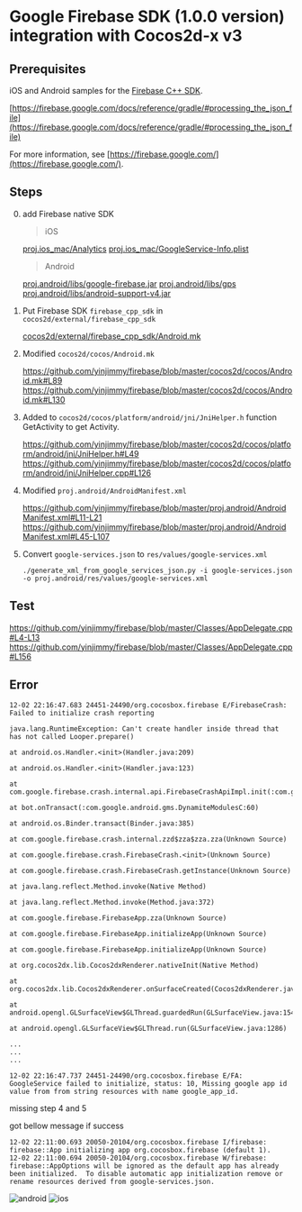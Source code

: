 # Google Firebase SDK (1.0.0 version) integration with Cocos2d-x v3

Prerequisites
---

iOS and Android samples for the [Firebase C++ SDK](https://firebase.google.com/docs/cpp/setup).

[https://firebase.google.com/docs/reference/gradle/#processing_the_json_file](https://firebase.google.com/docs/reference/gradle/#processing_the_json_file)

For more information, see [https://firebase.google.com/](https://firebase.google.com/).


Steps
---

0. add Firebase native SDK

    > iOS

    [proj.ios_mac/Analytics](https://github.com/yinjimmy/firebase/blob/master/proj.ios_mac/Analytics)
    [proj.ios_mac/GoogleService-Info.plist](https://github.com/yinjimmy/firebase/blob/master/proj.ios_mac/GoogleService-Info.plist)

    > Android

    [proj.android/libs/google-firebase.jar](https://github.com/yinjimmy/firebase/blob/master/proj.android/libs/google-firebase.jar)
    [proj.android/libs/gps](https://github.com/yinjimmy/firebase/blob/master/proj.android/libs/gps)
    [proj.android/libs/android-support-v4.jar](https://github.com/yinjimmy/firebase/blob/master/proj.android/libs/android-support-v4.jar)


1. Put Firebase SDK `firebase_cpp_sdk` in `cocos2d/external/firebase_cpp_sdk`

    [cocos2d/external/firebase_cpp_sdk/Android.mk](https://github.com/yinjimmy/firebase/blob/master/cocos2d/external/firebase_cpp_sdk/Android.mk)

2. Modified `cocos2d/cocos/Android.mk`

    https://github.com/yinjimmy/firebase/blob/master/cocos2d/cocos/Android.mk#L89
    https://github.com/yinjimmy/firebase/blob/master/cocos2d/cocos/Android.mk#L130

3. Added to `cocos2d/cocos/platform/android/jni/JniHelper.h` function GetActivity to get Activity.

    https://github.com/yinjimmy/firebase/blob/master/cocos2d/cocos/platform/android/jni/JniHelper.h#L49
    https://github.com/yinjimmy/firebase/blob/master/cocos2d/cocos/platform/android/jni/JniHelper.cpp#L126

4. Modified `proj.android/AndroidManifest.xml`

    https://github.com/yinjimmy/firebase/blob/master/proj.android/AndroidManifest.xml#L11-L21
    https://github.com/yinjimmy/firebase/blob/master/proj.android/AndroidManifest.xml#L45-L107

5. Convert `google-services.json` to `res/values/google-services.xml`

    ```
    ./generate_xml_from_google_services_json.py -i google-services.json -o proj.android/res/values/google-services.xml
    ```

Test
---

https://github.com/yinjimmy/firebase/blob/master/Classes/AppDelegate.cpp#L4-L13
https://github.com/yinjimmy/firebase/blob/master/Classes/AppDelegate.cpp#L156


Error
---

```
12-02 22:16:47.683 24451-24490/org.cocosbox.firebase E/FirebaseCrash: Failed to initialize crash reporting
                                                                      java.lang.RuntimeException: Can't create handler inside thread that has not called Looper.prepare()
                                                                          at android.os.Handler.<init>(Handler.java:209)
                                                                          at android.os.Handler.<init>(Handler.java:123)
                                                                          at com.google.firebase.crash.internal.api.FirebaseCrashApiImpl.init(:com.google.android.gms.DynamiteModulesC:1175)
                                                                          at bot.onTransact(:com.google.android.gms.DynamiteModulesC:60)
                                                                          at android.os.Binder.transact(Binder.java:385)
                                                                          at com.google.firebase.crash.internal.zzd$zza$zza.zza(Unknown Source)
                                                                          at com.google.firebase.crash.FirebaseCrash.<init>(Unknown Source)
                                                                          at com.google.firebase.crash.FirebaseCrash.getInstance(Unknown Source)
                                                                          at java.lang.reflect.Method.invoke(Native Method)
                                                                          at java.lang.reflect.Method.invoke(Method.java:372)
                                                                          at com.google.firebase.FirebaseApp.zza(Unknown Source)
                                                                          at com.google.firebase.FirebaseApp.initializeApp(Unknown Source)
                                                                          at com.google.firebase.FirebaseApp.initializeApp(Unknown Source)
                                                                          at org.cocos2dx.lib.Cocos2dxRenderer.nativeInit(Native Method)
                                                                          at org.cocos2dx.lib.Cocos2dxRenderer.onSurfaceCreated(Cocos2dxRenderer.java:72)
                                                                          at android.opengl.GLSurfaceView$GLThread.guardedRun(GLSurfaceView.java:1548)
                                                                          at android.opengl.GLSurfaceView$GLThread.run(GLSurfaceView.java:1286)

...
...
...

12-02 22:16:47.737 24451-24490/org.cocosbox.firebase E/FA: GoogleService failed to initialize, status: 10, Missing google app id value from from string resources with name google_app_id.
```

missing step 4 and 5

got bellow message if success

```
12-02 22:11:00.693 20050-20104/org.cocosbox.firebase I/firebase: firebase::App initializing app org.cocosbox.firebase (default 1).
12-02 22:11:00.694 20050-20104/org.cocosbox.firebase W/firebase: firebase::AppOptions will be ignored as the default app has already been initialized.  To disable automatic app initialization remove or rename resources derived from google-services.json.
```

![android](https://raw.githubusercontent.com/yinjimmy/firebase/master/ss/firebase_android.png)
![ios](https://raw.githubusercontent.com/yinjimmy/firebase/master/ss/firebase_ios.png)

